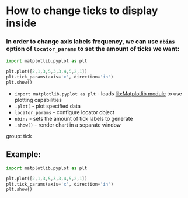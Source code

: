 # How to change ticks to display inside

### In order to change axis labels frequency, we can use `nbins` option of `locator_params` to set the amount of ticks we want:

```python
import matplotlib.pyplot as plt

plt.plot([2,1,3,5,3,3,4,5,2,1])
plt.tick_params(axis='x', direction='in')
plt.show()
```

- `import matplotlib.pyplot as plt` - loads [lib:Matplotlib module](python-matplotlib/how-to-install-matplotlib-python-lib-in-ubuntu-ubuntuversion) to use plotting capabilities
- `.plot(` - plot specified data
- `locator_params` - configure locator object
- `nbins` - sets the amount of tick labels to generate
- `.show()` - render chart in a separate window

group: tick

## Example: 
```python
import matplotlib.pyplot as plt

plt.plot([2,1,3,5,3,3,4,5,2,1])
plt.tick_params(axis='x', direction='in')
plt.show()
```

